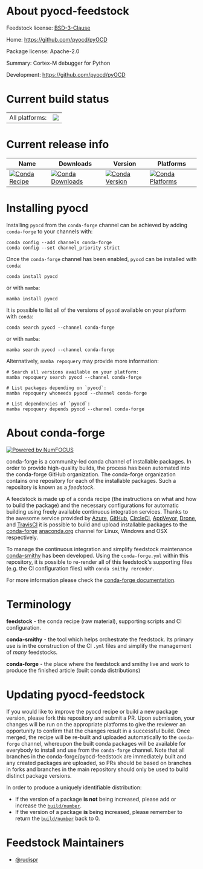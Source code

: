 About pyocd-feedstock
=====================

Feedstock license: [BSD-3-Clause](https://github.com/conda-forge/pyocd-feedstock/blob/main/LICENSE.txt)

Home: https://github.com/pyocd/pyOCD

Package license: Apache-2.0

Summary: Cortex-M debugger for Python

Development: https://github.com/pyocd/pyOCD

Current build status
====================


<table><tr><td>All platforms:</td>
    <td>
      <a href="https://dev.azure.com/conda-forge/feedstock-builds/_build/latest?definitionId=17092&branchName=main">
        <img src="https://dev.azure.com/conda-forge/feedstock-builds/_apis/build/status/pyocd-feedstock?branchName=main">
      </a>
    </td>
  </tr>
</table>

Current release info
====================

| Name | Downloads | Version | Platforms |
| --- | --- | --- | --- |
| [![Conda Recipe](https://img.shields.io/badge/recipe-pyocd-green.svg)](https://anaconda.org/conda-forge/pyocd) | [![Conda Downloads](https://img.shields.io/conda/dn/conda-forge/pyocd.svg)](https://anaconda.org/conda-forge/pyocd) | [![Conda Version](https://img.shields.io/conda/vn/conda-forge/pyocd.svg)](https://anaconda.org/conda-forge/pyocd) | [![Conda Platforms](https://img.shields.io/conda/pn/conda-forge/pyocd.svg)](https://anaconda.org/conda-forge/pyocd) |

Installing pyocd
================

Installing `pyocd` from the `conda-forge` channel can be achieved by adding `conda-forge` to your channels with:

```
conda config --add channels conda-forge
conda config --set channel_priority strict
```

Once the `conda-forge` channel has been enabled, `pyocd` can be installed with `conda`:

```
conda install pyocd
```

or with `mamba`:

```
mamba install pyocd
```

It is possible to list all of the versions of `pyocd` available on your platform with `conda`:

```
conda search pyocd --channel conda-forge
```

or with `mamba`:

```
mamba search pyocd --channel conda-forge
```

Alternatively, `mamba repoquery` may provide more information:

```
# Search all versions available on your platform:
mamba repoquery search pyocd --channel conda-forge

# List packages depending on `pyocd`:
mamba repoquery whoneeds pyocd --channel conda-forge

# List dependencies of `pyocd`:
mamba repoquery depends pyocd --channel conda-forge
```


About conda-forge
=================

[![Powered by
NumFOCUS](https://img.shields.io/badge/powered%20by-NumFOCUS-orange.svg?style=flat&colorA=E1523D&colorB=007D8A)](https://numfocus.org)

conda-forge is a community-led conda channel of installable packages.
In order to provide high-quality builds, the process has been automated into the
conda-forge GitHub organization. The conda-forge organization contains one repository
for each of the installable packages. Such a repository is known as a *feedstock*.

A feedstock is made up of a conda recipe (the instructions on what and how to build
the package) and the necessary configurations for automatic building using freely
available continuous integration services. Thanks to the awesome service provided by
[Azure](https://azure.microsoft.com/en-us/services/devops/), [GitHub](https://github.com/),
[CircleCI](https://circleci.com/), [AppVeyor](https://www.appveyor.com/),
[Drone](https://cloud.drone.io/welcome), and [TravisCI](https://travis-ci.com/)
it is possible to build and upload installable packages to the
[conda-forge](https://anaconda.org/conda-forge) [anaconda.org](https://anaconda.org/)
channel for Linux, Windows and OSX respectively.

To manage the continuous integration and simplify feedstock maintenance
[conda-smithy](https://github.com/conda-forge/conda-smithy) has been developed.
Using the ``conda-forge.yml`` within this repository, it is possible to re-render all of
this feedstock's supporting files (e.g. the CI configuration files) with ``conda smithy rerender``.

For more information please check the [conda-forge documentation](https://conda-forge.org/docs/).

Terminology
===========

**feedstock** - the conda recipe (raw material), supporting scripts and CI configuration.

**conda-smithy** - the tool which helps orchestrate the feedstock.
                   Its primary use is in the construction of the CI ``.yml`` files
                   and simplify the management of *many* feedstocks.

**conda-forge** - the place where the feedstock and smithy live and work to
                  produce the finished article (built conda distributions)


Updating pyocd-feedstock
========================

If you would like to improve the pyocd recipe or build a new
package version, please fork this repository and submit a PR. Upon submission,
your changes will be run on the appropriate platforms to give the reviewer an
opportunity to confirm that the changes result in a successful build. Once
merged, the recipe will be re-built and uploaded automatically to the
`conda-forge` channel, whereupon the built conda packages will be available for
everybody to install and use from the `conda-forge` channel.
Note that all branches in the conda-forge/pyocd-feedstock are
immediately built and any created packages are uploaded, so PRs should be based
on branches in forks and branches in the main repository should only be used to
build distinct package versions.

In order to produce a uniquely identifiable distribution:
 * If the version of a package **is not** being increased, please add or increase
   the [``build/number``](https://docs.conda.io/projects/conda-build/en/latest/resources/define-metadata.html#build-number-and-string).
 * If the version of a package **is** being increased, please remember to return
   the [``build/number``](https://docs.conda.io/projects/conda-build/en/latest/resources/define-metadata.html#build-number-and-string)
   back to 0.

Feedstock Maintainers
=====================

* [@rudispr](https://github.com/rudispr/)

